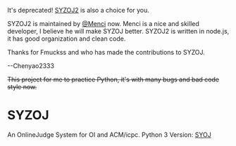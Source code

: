 It's deprecated! [SYZOJ2](https://github.com/syzoj/syzoj) is also a choice for you.

SYZOJ2 is maintained by [@Menci](https://github.com/Menci) now. Menci is a nice and skilled developer, I believe he will make SYZOJ better. SYZOJ2 is written in node.js, it has good organization and clean code.

Thanks for Fmuckss and who has made the contributions to SYZOJ.

--Chenyao2333

~~This project for me to practice Python, it's with many bugs and bad code style now.~~

# SYZOJ
An OnlineJudge System for OI and ACM/icpc.
Python 3 Version: [SYOJ](https://github.com/Edify-Studio/SYOJ)
